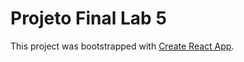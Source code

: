 # Projeto Final Lab 5

This project was bootstrapped with [Create React App](https://github.com/facebook/create-react-app).
